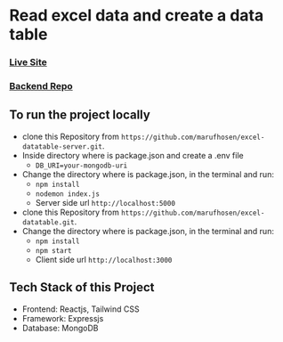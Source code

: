 # Read excel data and create a data table

### [Live Site](https://excel-data-table-319.netlify.app/)

### [Backend Repo](https://github.com/marufhosen/excel-datatable-server.git)

## To run the project locally

- clone this Repository from `https://github.com/marufhosen/excel-datatable-server.git`.
- Inside directory where is package.json and create a .env file
  - `DB_URI=your-mongodb-uri`
- Change the directory where is package.json, in the terminal and run:
  - `npm install`
  - `nodemon index.js`
  - Server side url `http://localhost:5000`
- clone this Repository from `https://github.com/marufhosen/excel-datatable.git`.
- Change the directory where is package.json, in the terminal and run:
  - `npm install`
  - `npm start`
  - Client side url `http://localhost:3000`

## Tech Stack of this Project

- Frontend: Reactjs, Tailwind CSS
- Framework: Expressjs
- Database: MongoDB
